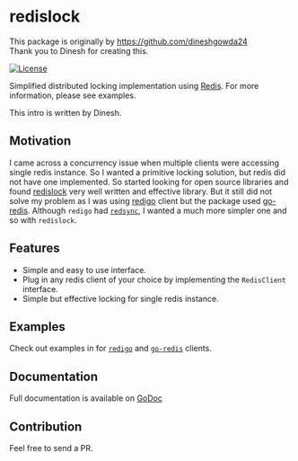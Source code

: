 # redislock

This package is originally by https://github.com/dineshgowda24  
Thank you to Dinesh for creating this.

[![License](https://img.shields.io/badge/License-Apache%202.0-blue.svg)](https://opensource.org/licenses/Apache-2.0)

Simplified distributed locking implementation using [Redis](http://redis.io/topics/distlock).
For more information, please see examples.

This intro is written by Dinesh.

## Motivation

I came across a concurrency issue when multiple clients were accessing single redis instance. So I wanted a primitive locking solution, but redis did not have one implemented. So started looking for open source libraries and found [redislock](https://github.com/bsm/redislock) very well written and effective library. But it still did not solve my problem as I was using [redigo](https://github.com/gomodule/redigo) client but the package used [go-redis](https://github.com/go-redis/redis). Although `redigo` had [`redsync`](https://github.com/go-redsync/redsync), I wanted a much more simpler one and so with `redislock`.

## Features

 - Simple and easy to use interface.
 - Plug in any redis client of your choice by implementing the `RedisClient` interface.
 - Simple but effective locking for single redis instance.

## Examples

Check out examples in for [`redigo`](./examples/redigo) and [`go-redis`](./examples/goredis) clients.

## Documentation

Full documentation is available on [GoDoc](http://godoc.org/github.com/cameronelliott/redislock)

## Contribution

Feel free to send a PR.
